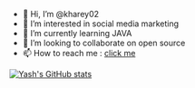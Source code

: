 - 👋 Hi, I’m @kharey02
- 👀 I’m interested in social media marketing
- 🌱 I’m currently learning JAVA
- 💞️ I’m looking to collaborate on open source
- 📫 How to reach me : [click me](https://www.linkedin.com/in/yash-khare-154b40207)

<!---
kharey02/kharey02 is a ✨ special ✨ repository because its `README.md` (this file) appears on your GitHub profile.
You can click the Preview link to take a look at your changes.
--->
[![Yash's GitHub stats](https://github-readme-stats.vercel.app/api?username=kharey02)](https://github.com/anuraghazra/github-readme-stats)
